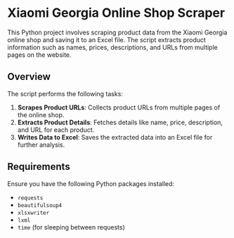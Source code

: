 # Xiaomi Georgia Online Shop Scraper

This Python project involves scraping product data from the Xiaomi Georgia online shop and saving it to an Excel file. The script extracts product information such as names, prices, descriptions, and URLs from multiple pages on the website.

## Overview

The script performs the following tasks:
1. **Scrapes Product URLs**: Collects product URLs from multiple pages of the online shop.
2. **Extracts Product Details**: Fetches details like name, price, description, and URL for each product.
3. **Writes Data to Excel**: Saves the extracted data into an Excel file for further analysis.

## Requirements

Ensure you have the following Python packages installed:
- `requests`
- `beautifulsoup4`
- `xlsxwriter`
- `lxml`
- `time` (for sleeping between requests)
